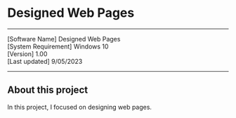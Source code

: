 # Designed Web Pages

----------------------------------------

[Software Name] Designed Web Pages    
[System Requirement] Windows 10  
[Version] 1.00  
[Last updated] 9/05/2023

----------------------------------------

## About this project
In this project, I focused on designing web pages.
